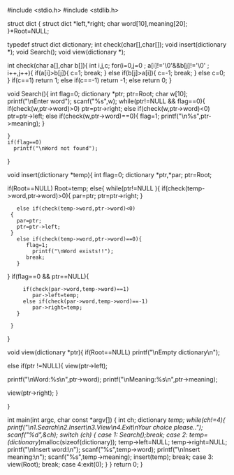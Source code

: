 #include <stdio.h>
#include <stdlib.h>

struct dict {
  struct dict *left,*right;
  char word[10],meaning[20];
}*Root=NULL;

typedef struct dict dictionary;
int check(char[],char[]);
void insert(dictionary *);
void Search();
void view(dictionary *);

int check(char a[],char b[]){
     int i,j,c;
     for(i=0,j=0 ; a[i]!='\0'&&b[j]!='\0' ; i++,j++){
       if(a[i]>b[j]){
         c=1;
         break;
       }
        else if(b[j]>a[i]){
          c=-1;
          break;
        }
      else
         c=0;
     }
     if(c==1)
       return 1;
      else if(c==-1)
        return -1;
      else
        return 0;
}

void Search(){
  int flag=0;
  dictionary *ptr;
  ptr=Root;
  char w[10];
  printf("\nEnter word");
  scanf("%s",w);
  while(ptr!=NULL && flag==0){
    if(check(w,ptr->word)>0)
       ptr=ptr->right;
    else if(check(w,ptr->word)<0)
          ptr=ptr->left;
    else if(check(w,ptr->word)==0){
       flag=1;
       printf("\n%s",ptr->meaning);
    }

    }
    if(flag==0)
      printf("\nWord not found");
}

void insert(dictionary *temp){
  int flag=0;
  dictionary *ptr,*par;
  ptr=Root;

  if(Root==NULL)
     Root=temp;
  else{
     while(ptr!=NULL ){
       if(check(temp->word,ptr->word)>0){
         par=ptr;
         ptr=ptr->right;
       }

       else if(check(temp->word,ptr->word)<0)
     {
       par=ptr;
       ptr=ptr->left;
     }
       else if(check(temp->word,ptr->word)==0){
          flag=1;
            printf("\nWord exists!!");
          break;
       }

   }
       if(flag==0 && ptr==NULL){

         if(check(par->word,temp->word)==1)
            par->left=temp;
         else if(check(par->word,temp->word)==-1)
            par->right=temp;
       }

     }

}

void view(dictionary *ptr){
  if(Root==NULL)
    printf("\nEmpty dictionary\n");

  else if(ptr !=NULL){
   view(ptr->left);

   printf("\nWord:%s\n",ptr->word);
   printf("\nMeaning:%s\n",ptr->meaning);

   view(ptr->right);
  }

}

int main(int argc, char const *argv[]) {
  int ch;
  dictionary *temp;
  while(ch!=4){
    printf("\n1.Search\n2.Insert\n3.View\n4.Exit\nYour choice please..");
    scanf("%d",&ch);
    switch (ch) {
      case 1: Search();break;
      case 2:
      temp=(dictionary*)malloc(sizeof(dictionary));
      temp->left=NULL;
      temp->right=NULL;
      printf("\nInsert word:\n");
      scanf("%s",temp->word);
      printf("\nInsert meaning:\n");
      scanf("%s",temp->meaning);
       insert(temp);
      break;
      case 3:
      view(Root);
      break;
      case 4:exit(0);
    }
  }
  return 0;
} 
